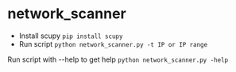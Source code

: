 # network_scanner

* Install scupy
`pip install scupy`
* Run script
`python network_scanner.py -t IP or IP range`

Run script with --help to get help
`python network_scanner.py -help`